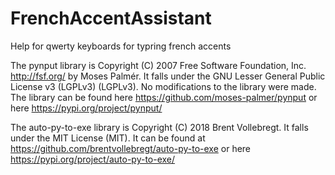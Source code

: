 # FrenchAccentAssistant
 Help for qwerty keyboards for typring french accents


The pynput library is Copyright (C) 2007 Free Software Foundation, Inc. <http://fsf.org/> by Moses Palmér. It falls under the GNU Lesser General Public License v3 (LGPLv3) (LGPLv3). No modifications to the library were made. The library can be found here <https://github.com/moses-palmer/pynput> or here <https://pypi.org/project/pynput/>

The auto-py-to-exe library is Copyright (C) 2018 Brent Vollebregt. It falls under the MIT License (MIT). It can be found at <https://github.com/brentvollebregt/auto-py-to-exe> or here <https://pypi.org/project/auto-py-to-exe/>